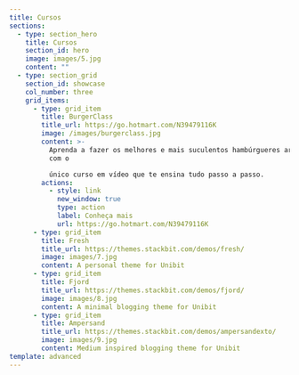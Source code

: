 ```yaml
---
title: Cursos
sections:
  - type: section_hero
    title: Cursos
    section_id: hero
    image: images/5.jpg
    content: ""
  - type: section_grid
    section_id: showcase
    col_number: three
    grid_items:
      - type: grid_item
        title: BurgerClass
        title_url: https://go.hotmart.com/N39479116K
        image: /images/burgerclass.jpg
        content: >-
          Aprenda a fazer os melhores e mais suculentos hambúrgueres artesanais
          com o

          único curso em vídeo que te ensina tudo passo a passo.
        actions:
          - style: link
            new_window: true
            type: action
            label: Conheça mais
            url: https://go.hotmart.com/N39479116K
      - type: grid_item
        title: Fresh
        title_url: https://themes.stackbit.com/demos/fresh/
        image: images/7.jpg
        content: A personal theme for Unibit
      - type: grid_item
        title: Fjord
        title_url: https://themes.stackbit.com/demos/fjord/
        image: images/8.jpg
        content: A minimal blogging theme for Unibit
      - type: grid_item
        title: Ampersand
        title_url: https://themes.stackbit.com/demos/ampersandexto/
        image: images/9.jpg
        content: Medium inspired blogging theme for Unibit
template: advanced
---
```

